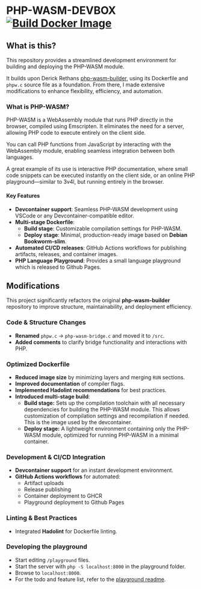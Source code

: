 # PHP-WASM-DEVBOX [![Build Docker Image](https://github.com/jakoch/php-wasm-devbox/actions/workflows/build.yml/badge.svg?branch=main)](https://github.com/jakoch/php-wasm-devbox/actions/workflows/build.yml)

## What is this?

This repository provides a streamlined development environment for building and deploying the PHP-WASM module.

It builds upon Derick Rethans [php-wasm-builder](https://github.com/derickr/php-wasm-builder),
using its Dockerfile and `phpw.c` source file as a foundation.
From there, I made extensive modifications to enhance flexibility, efficiency, and automation.

### What is PHP-WASM?

PHP-WASM is a WebAssembly module that runs PHP directly in the browser, compiled
 using Emscripten. It eliminates the need for a server, allowing PHP code to
 execute entirely on the client side.

You can call PHP functions from JavaScript by interacting with the WebAssembly
module, enabling seamless integration between both languages.

A great example of its use is interactive PHP documentation, where small code
snippets can be executed instantly on the client side, or an online PHP
playground—similar to 3v4l, but running entirely in the browser.

#### Key Features

- **Devcontainer support**: Seamless PHP-WASM development using VSCode or any Devcontainer-compatible editor.
- **Multi-stage Dockerfile**:
  - **Build stage**: Customizable compilation settings for PHP-WASM.
  - **Deploy stage**: Minimal, production-ready image based on **Debian Bookworm-slim**.
- **Automated CI/CD releases**: GitHub Actions workflows for publishing artifacts, releases, and container images.
- **PHP Language Playground**: Provides a small language playground which is released to Github Pages.

## Modifications

This project significantly refactors the original **php-wasm-builder**
repository to improve structure, maintainability, and deployment efficiency.

### Code & Structure Changes

- **Renamed** `phpw.c` → `php-wasm-bridge.c` and moved it to `/src`.
- **Added comments** to clarify bridge functionality and interactions with PHP.

### Optimized Dockerfile

- **Reduced image size** by minimizing layers and merging `RUN` sections.
- **Improved documentation** of compiler flags.
- **Implemented Hadolint recommendations** for best practices.
- **Introduced multi-stage build**:
  - **Build stage:** Sets up the compilation toolchain with all necessary
    dependencies for building the PHP-WASM module. This allows customization of
    compilation settings and recompilation if needed. This is the image used by
    the devcontainer.
  - **Deploy stage:** A lightweight environment containing only the PHP-WASM
    module, optimized for running PHP-WASM in a minimal container.

### Development & CI/CD Integration

- **Devcontainer support** for an instant development environment.
- **GitHub Actions workflows** for automated:
  - Artifact uploads
  - Release publishing
  - Container deployment to GHCR
  - Playground deployment to Github Pages

### Linting & Best Practices

- Integrated **Hadolint** for Dockerfile linting.

### Developing the playground

- Start editing `/playground` files.
- Start the server with `php -S localhost:8000` in the playground folder.
- Browse to `localhost:8000`.
- For the todo and feature list, refer to the [playground readme](./playground/readme.md).
